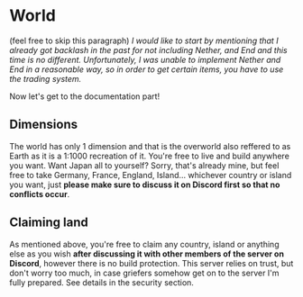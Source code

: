 # World

(feel free to skip this paragraph) *I would like to start by mentioning that I already got backlash in the past for not including Nether, and End and this time is no different. Unfortunately, I was unable to implement Nether and End in a reasonable way, so in order to get certain items, you have to use the trading system.*

Now let's get to the documentation part!

## Dimensions

The world has only 1 dimension and that is the overworld also reffered to as Earth as it is a 1:1000 recreation of it. You're free to live and build anywhere you want. Want Japan all to yourself? Sorry, that's already mine, but feel free to take Germany, France, England, Island... whichever country or island you want, just **please make sure to discuss it on Discord first so that no conflicts occur**.

## Claiming land

As mentioned above, you're free to claim any country, island or anything else as you wish **after discussing it with other members of the server on Discord**, however there is no build protection. This server relies on trust, but don't worry too much, in case griefers somehow get on to the server I'm fully prepared. See details in the security section.
